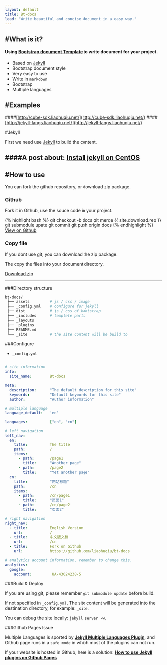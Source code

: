 ```yaml
---
layout: default
title: Bt-docs
lead: "Write beautiful and concise document in a easy way."
---
```


#What is it?
---
#### Using [Bootstrap document Template](http://getbootstrap.com/getting-started/) to write document for your project.

* Based on [Jekyll][]
* Bootstrap document style
* Very easy to use
* Write in `markdown`
* Bootstrap
* Multiple languages

#Examples
---

####[http://cube-sdk.liaohuqiu.net/](http://cube-sdk.liaohuqiu.net/)
####[http://jekyll-langs.liaohuqiu.net/](http://jekyll-langs.liaohuqiu.net/)

#Jekyll

First we need use [Jekyll][] to build the content.

####A post about: [Install jekyll on CentOS](http://www.liaohuqiu.net/posts/install-jekyll/)
---

#How to use
---
<p class='lead'>You can fork the github repository, or download zip package.</p>

<div class="row">
    <div class="col-sm-6">
        <h3>Github</h3>
        <p>Fork it in Github, use the souce code in your project.</p>
{% highlight bash %}
git checkout -b docs
git merge {{ site.download.rep }}
git submodule upate
git commit
git push origin docs
{% endhighlight %}
        <a href="{{ site.download.rep }}" class="btn btn-lg btn-outline" role="button" >View on Github</a>
    </div>
    <div class="col-sm-6">
        <h3 id="download-zip">Copy file</h3>
        <p>If you dont use git, you can download the zip package.</p>
        <p>The copy the files into your document directory.</p>
        <a href="{{ site.download.dist }}" class="btn btn-lg btn-outline" role="button" >Download zip</a>
    </div>
</div>

---

###Directory structure
```bash
bt-docs/
 ├── assets         # js / css / image
 ├── _config.yml    # configure for jekyll
 ├── dist           # js / css of bootstrap
 ├── _includes      # templete parts
 ├── _layouts
 ├── _plugins
 ├── README.md
 └── _site          # the site content will be build to 
```

###Configure

*   `_config.yml`

```yaml

# site information
info:
  site_name:        Bt-docs

meta:
  description:      "The default description for this site"
  keywords:         "Default keywords for this site"
  author:           "Author information"

# multiple language
language_default:   'en'

languages:          ["en", "cn"]

# left navigation
left_nav:
  en:
    title:          The title
    path:           /
    items:
      - path:       /page1
        title:      "Another page"
      - path:       /page2
        title:      "Yet another page"
  cn:
    title:          "网站标题"
    path:           /cn
    items:
      - path:       /cn/page1
        title:      "页面1"
      - path:       /cn/page2
        title:      "页面2"

# right navigation
right_nav:
  - title:          English Version
    url:            /
  - title:          中文版文档
    url:            /cn
  - title:          Fork on Github
    url:            https://github.com/liaohuqiu/bt-docs

# analytics account information, remember to change this.
analytics:
  google:
    account:         UA-43024238-5

```

###Build & Deploy

If you are using git, please remember `git submodule update` before build.

If not specified in `_config.yml`, The site content will be generated into the destination directory, for example: `_site`.

You can debug the site locally: `jekyll server -w`.

###Github Pages Issue

Multiple Languages is sported by **[Jekyll Multiple Languages Plugin][Jekyll Multiple Languages Plugin]**, and Github page runs in a `safe mode` in which most of the plugins can not run.

If your website is hosted in Github, here is a solution: **[How to use Jekyll plugins on Github Pages](http://www.liaohuqiu.net/posts/jekyll-plugins-on-github-pages/)**

[Jekyll]:   http://jekyllrb.com/    "Jekyll"
[Jekyll Multiple Languages Plugin]: http://jekyll-langs.liaohuqiu.net/ "Jekyll Multiple Languages Plugin"
